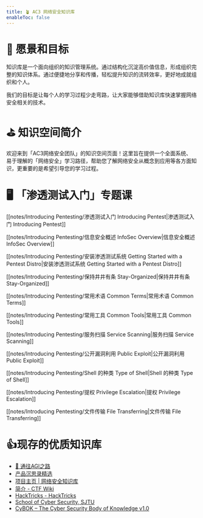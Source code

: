 ```yaml
---
title: 🪴 AC3 网络安全知识库
enableToc: false
---
```

# 🎯 愿景和目标

知识库是一个面向组织的知识管理系统。通过结构化沉淀高价值信息，形成组织完整的知识体系。通过便捷地分享和传播，轻松提升知识的流转效率，更好地成就组织和个人。

我们的目标是让每个人的学习过程少走弯路，让大家能够借助知识库快速掌握网络安全相关的技术。

# ⛳️ 知识空间简介

欢迎来到「AC3网络安全团队」的知识空间页面！这里旨在提供一个全面系统、易于理解的「网络安全」学习路径，帮助您了解网络安全从概念到应用等各方面知识，更重要的是希望引导您的学习过程。

# 🖥️ 「渗透测试入门」专题课

[[notes/Introducing Pentesting/渗透测试入门 Introducing Pentest|渗透测试入门 Introducing Pentest]]

[[notes/Introducing Pentesting/信息安全概述 InfoSec Overview|信息安全概述 InfoSec Overview]]

[[notes/Introducing Pentesting/安装渗透测试系统 Getting Started with a Pentest Distro|安装渗透测试系统 Getting Started with a Pentest Distro]]

[[notes/Introducing Pentesting/保持井井有条 Stay-Organized|保持井井有条 Stay-Organized]]

[[notes/Introducing Pentesting/常用术语 Common Terms|常用术语 Common Terms]]

[[notes/Introducing Pentesting/常用工具 Common Tools|常用工具 Common Tools]]

[[notes/Introducing Pentesting/服务扫描 Service Scanning|服务扫描 Service Scanning]]

[[notes/Introducing Pentesting/公开漏洞利用 Public Exploit|公开漏洞利用 Public Exploit]]

[[notes/Introducing Pentesting/Shell 的种类 Type of Shell|Shell 的种类 Type of Shell]]

[[notes/Introducing Pentesting/提权 Privilege Escalation|提权 Privilege Escalation]]

[[notes/Introducing Pentesting/文件传输 File Transferring|文件传输 File Transferring]]

# 👍现存的优质知识库

- [🌈 通往AGI之路](https://ywh1bkansf.feishu.cn/wiki/QPe5w5g7UisbEkkow8XcDmOpn8e)
- [产品沉思录精选](https://pmthinking.com/)
- [项目主页 | 网络安全知识库](https://wintrysec.github.io/)
- [简介 - CTF Wiki](https://ctf-wiki.org/)
- [HackTricks - HackTricks](https://book.hacktricks.xyz/welcome/readme)
- [School of Cyber Security, SJTU](https://github.com/SJTU-SCS)
- [CyBOK – The Cyber Security Body of Knowledge v1.0](https://www.cybok.org/knowledgebase/)